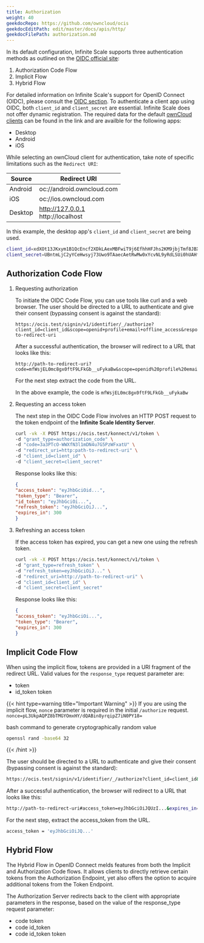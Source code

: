 ```yaml
---
title: Authorization
weight: 40
geekdocRepo: https://github.com/owncloud/ocis
geekdocEditPath: edit/master/docs/apis/http/
geekdocFilePath: authorization.md
---
```


In its default configuration, Infinite Scale supports three authentication methods as outlined on the [OIDC official site](https://openid.net/specs/openid-connect-core-1_0.html#rfc.section.3):
1. Authorization Code Flow
2. Implicit Flow
3. Hybrid Flow

For detailed information on Infinite Scale's support for OpenID Connect (OIDC), please consult the [OIDC section](https://owncloud.dev/ocis/identity-provider/oidc).
To authenticate a client app using OIDC, both `client_id` and `client_secret` are essential. Infinite Scale does not offer dynamic registration. The required data for the default [ownCloud clients](https://doc.owncloud.com/server/next/admin_manual/configuration/user/oidc/oidc.html#client-ids-secrets-and-redirect-uris) can be found in the link and are availble for the following apps:
- Desktop
- Android
- iOS

While selecting an ownCloud client for authentication, take note of specific limitations such as the `Redirect URI`:

| Source | Redirect URI |
|------|--------|
|Android|oc://android.owncloud.com|
|iOS|oc://ios.owncloud.com|
|Desktop|http://127.0.0.1 <br> http://localhost |

In this example, the desktop app's `client_id` and `client_secret` are being used.

```bash
client_id=xdXOt13JKxym1B1QcEncf2XDkLAexMBFwiT9j6EfhhHFJhs2KM9jbjTmf8JBXE69
client_secret=UBntmLjC2yYCeHwsyj73Uwo9TAaecAetRwMw0xYcvNL9yRdLSUi0hUAHfvCHFeFh
```

## Authorization Code Flow

1. Requesting authorization

   To initiate the OIDC Code Flow, you can use tools like curl and a web browser.
   The user should be directed to a URL to authenticate and give their consent (bypassing consent is against the standard):

    ```plaintext
    https://ocis.test/signin/v1/identifier/_/authorize?client_id=client_id&scope=openid+profile+email+offline_access&response_type=code&redirect_uri=http://path-to-redirect-uri
    ```

    After a successful authentication, the browser will redirect to a URL that looks like this:

    ```plaintext
    http://path-to-redirect-uri?code=mfWsjEL0mc8gx0ftF9LFkGb__uFykaBw&scope=openid%20profile%20email%20offline_access&session_state=32b08dd...&state=
    ```

    For the next step extract the code from the URL.

    In the above example,
    the code is `mfWsjEL0mc8gx0ftF9LFkGb__uFykaBw`

2. Requesting an access token

   The next step in the OIDC Code Flow involves an HTTP POST request
   to the token endpoint of the **Infinite Scale Identity Server**.

    ```bash
    curl -vk -X POST https://ocis.test/konnect/v1/token \
    -d "grant_type=authorization_code" \
    -d "code=3a3PTcO-WWXfN3l1mDN4u7G5PzWFxatU" \
    -d "redirect_uri=http:path-to-redirect-uri" \
    -d "client_id=client_id" \
    -d "client_secret=client_secret"
    ```

   Response looks like this:
    ```json
    {
    "access_token": "eyJhbGciOid...",
    "token_type": "Bearer",
    "id_token": "eyJhbGciOi...",
    "refresh_token": "eyJhbGciOiJ...",
    "expires_in": 300
    }
    ```

3. Refreshing an access token

   If the access token has expired, you can get a new one using the refresh token.
    ```bash
    curl -vk -X POST https://ocis.test/konnect/v1/token \
    -d "grant_type=refresh_token" \
    -d "refresh_token=eyJhbGciOiJ..." \
    -d "redirect_uri=http://path-to-redirect-uri" \
    -d "client_id=client_id" \
    -d "client_secret=client_secret"
    ```

   Response looks like this:
    ```json
    {
    "access_token": "eyJhbGciOi...",
    "token_type": "Bearer",
    "expires_in": 300
    }
    ```

## Implicit Code Flow

When using the implicit flow, tokens are provided in a URI fragment of the redirect URL.
Valid values for the `response_type` request parameter are:

- token
- id_token token

{{< hint type=warning title="Important Warning" >}}
If you are using the implicit flow, `nonce` parameter is required in the initial `/authorize` request.
`nonce=pL3UkpAQPZ8bTMGYOmxHY/dQABin8yrqipZ7iN0PY18=`

bash command to generate cryptographically random value
```bash
openssl rand -base64 32
```
{{< /hint >}}

The user should be directed to a URL to authenticate and give their consent (bypassing consent is against the standard):
```bash
https://ocis.test/signin/v1/identifier/_/authorize?client_id=client_id&scope=openid+profile+email+offline_access&response_type=id_token+token&redirect_uri=http://path-to-redirect-uri&nonce=pL3UkpAQPZ8bTMGYOmxHY/dQABin8yrqipZ7iN0PY18=
 ```

After a successful authentication, the browser will redirect to a URL that looks like this:
```bash
http://path-to-redirect-uri#access_token=eyJhbGciOiJQUzI...&expires_in=300&id_token=eyJhbGciOiJ...&scope=email%20openid%20profile&session_state=c8a1019f5e054d...&state=&token_type=Bearer
```

For the next step, extract the access_token from the URL.
```bash
access_token = 'eyJhbGciOiJQ...'
 ```

## Hybrid Flow
The Hybrid Flow in OpenID Connect melds features from both the Implicit and Authorization Code flows. It allows clients to directly retrieve certain tokens from the Authorization Endpoint, yet also offers the option to acquire additional tokens from the Token Endpoint.

The Authorization Server redirects back to the client with appropriate parameters in the response, based on the value of the response_type request parameter:
- code token
- code id_token
- code id_token token
